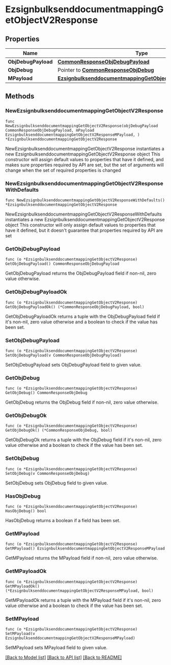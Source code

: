 # EzsignbulksenddocumentmappingGetObjectV2Response

## Properties

Name | Type | Description | Notes
------------ | ------------- | ------------- | -------------
**ObjDebugPayload** | [**CommonResponseObjDebugPayload**](CommonResponseObjDebugPayload.md) |  | 
**ObjDebug** | Pointer to [**CommonResponseObjDebug**](CommonResponseObjDebug.md) |  | [optional] 
**MPayload** | [**EzsignbulksenddocumentmappingGetObjectV2ResponseMPayload**](EzsignbulksenddocumentmappingGetObjectV2ResponseMPayload.md) |  | 

## Methods

### NewEzsignbulksenddocumentmappingGetObjectV2Response

`func NewEzsignbulksenddocumentmappingGetObjectV2Response(objDebugPayload CommonResponseObjDebugPayload, mPayload EzsignbulksenddocumentmappingGetObjectV2ResponseMPayload, ) *EzsignbulksenddocumentmappingGetObjectV2Response`

NewEzsignbulksenddocumentmappingGetObjectV2Response instantiates a new EzsignbulksenddocumentmappingGetObjectV2Response object
This constructor will assign default values to properties that have it defined,
and makes sure properties required by API are set, but the set of arguments
will change when the set of required properties is changed

### NewEzsignbulksenddocumentmappingGetObjectV2ResponseWithDefaults

`func NewEzsignbulksenddocumentmappingGetObjectV2ResponseWithDefaults() *EzsignbulksenddocumentmappingGetObjectV2Response`

NewEzsignbulksenddocumentmappingGetObjectV2ResponseWithDefaults instantiates a new EzsignbulksenddocumentmappingGetObjectV2Response object
This constructor will only assign default values to properties that have it defined,
but it doesn't guarantee that properties required by API are set

### GetObjDebugPayload

`func (o *EzsignbulksenddocumentmappingGetObjectV2Response) GetObjDebugPayload() CommonResponseObjDebugPayload`

GetObjDebugPayload returns the ObjDebugPayload field if non-nil, zero value otherwise.

### GetObjDebugPayloadOk

`func (o *EzsignbulksenddocumentmappingGetObjectV2Response) GetObjDebugPayloadOk() (*CommonResponseObjDebugPayload, bool)`

GetObjDebugPayloadOk returns a tuple with the ObjDebugPayload field if it's non-nil, zero value otherwise
and a boolean to check if the value has been set.

### SetObjDebugPayload

`func (o *EzsignbulksenddocumentmappingGetObjectV2Response) SetObjDebugPayload(v CommonResponseObjDebugPayload)`

SetObjDebugPayload sets ObjDebugPayload field to given value.


### GetObjDebug

`func (o *EzsignbulksenddocumentmappingGetObjectV2Response) GetObjDebug() CommonResponseObjDebug`

GetObjDebug returns the ObjDebug field if non-nil, zero value otherwise.

### GetObjDebugOk

`func (o *EzsignbulksenddocumentmappingGetObjectV2Response) GetObjDebugOk() (*CommonResponseObjDebug, bool)`

GetObjDebugOk returns a tuple with the ObjDebug field if it's non-nil, zero value otherwise
and a boolean to check if the value has been set.

### SetObjDebug

`func (o *EzsignbulksenddocumentmappingGetObjectV2Response) SetObjDebug(v CommonResponseObjDebug)`

SetObjDebug sets ObjDebug field to given value.

### HasObjDebug

`func (o *EzsignbulksenddocumentmappingGetObjectV2Response) HasObjDebug() bool`

HasObjDebug returns a boolean if a field has been set.

### GetMPayload

`func (o *EzsignbulksenddocumentmappingGetObjectV2Response) GetMPayload() EzsignbulksenddocumentmappingGetObjectV2ResponseMPayload`

GetMPayload returns the MPayload field if non-nil, zero value otherwise.

### GetMPayloadOk

`func (o *EzsignbulksenddocumentmappingGetObjectV2Response) GetMPayloadOk() (*EzsignbulksenddocumentmappingGetObjectV2ResponseMPayload, bool)`

GetMPayloadOk returns a tuple with the MPayload field if it's non-nil, zero value otherwise
and a boolean to check if the value has been set.

### SetMPayload

`func (o *EzsignbulksenddocumentmappingGetObjectV2Response) SetMPayload(v EzsignbulksenddocumentmappingGetObjectV2ResponseMPayload)`

SetMPayload sets MPayload field to given value.



[[Back to Model list]](../README.md#documentation-for-models) [[Back to API list]](../README.md#documentation-for-api-endpoints) [[Back to README]](../README.md)


